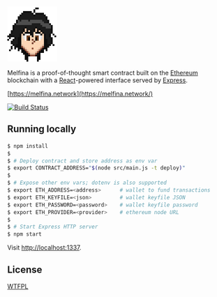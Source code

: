 ![Melfina logo](public/favicon.png?raw=true)

Melfina is a proof-of-thought smart contract built on the [Ethereum](https://ethereum.org/) blockchain with a [React](https://reactjs.org/)-powered interface served by [Express](https://expressjs.com/).

[https://melfina.network](https://melfina.network/)

[![Build Status](https://travis-ci.org/bitpshr/melfina.svg?branch=master)](https://travis-ci.org/bitpshr/melfina)

## Running locally

```sh
$ npm install
$ 
$ # Deploy contract and store address as env var
$ export CONTRACT_ADDRESS="$(node src/main.js -t deploy)"
$ 
$ # Expose other env vars; dotenv is also supported
$ export ETH_ADDRESS=<address>      # wallet to fund transactions
$ export ETH_KEYFILE=<json>         # wallet keyfile JSON
$ export ETH_PASSWORD=<password>    # wallet keyfile password
$ export ETH_PROVIDER=<provider>    # ethereum node URL
$ 
$ # Start Express HTTP server
$ npm start                           
```

Visit [http://localhost:1337](http://localhost:1337).

## License

[WTFPL](http://www.wtfpl.net/)
